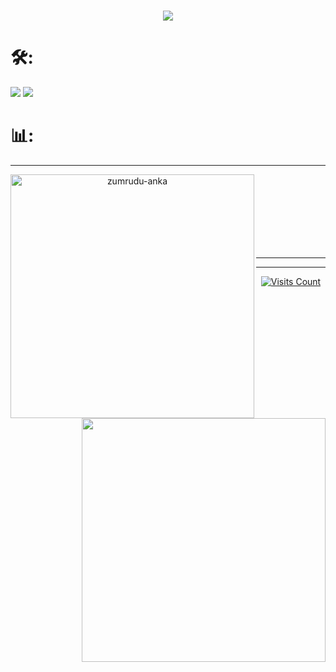 
<h1 align="center">
  <a href="https://git.io/typing-svg">
    <img src="https://readme-typing-svg.herokuapp.com/?lines=Hello,+There!+👋;This+is+Usman+....;Nice+to+meet+you!&center=true&size=30">
  </a>
</h1>

# 🛠️:
<a href="https://dotnet.microsoft.com/" title="dotNet"><img src="https://github.com/hussainweb/hussainweb/blob/main/icons/dotnet.png" /></a>
<a href="http://csharp.net/" title="C#"><img src="https://github.com/hussainweb/hussainweb/blob/main/icons/csharp.png" /></a>

# 📊:

<hr>
<p align=center>
  <div align=center>
    <a href="https://github.com/denvercoder1/github-readme-streak-stats" title="Go to Source">
      <img align="left" width=390 src="https://github-readme-streak-stats.herokuapp.com/?user=UsmanHashimov&theme=react&border=61dafb&hide_border=true" alt="zumrudu-anka" />
    </a>
    <a href="https://github.com/anuraghazra/github-readme-stats" title="Go to Source">
      <img align="right" width=390 src="https://github-readme-stats.vercel.app/api?username=UsmanHashimov&show_icons=true&theme=react&border_color=61dafb&hide_border=true" />
    </a>
  </div>
  <br><br><br>  <br><br><br>
  <br>
</p>

<hr>



---
<p align="center">
  <a href="https://visitcount.itsvg.in">
    <img src="https://visitcount.itsvg.in/api?id=UsmanHashimov&icon=2&color=12" alt="Visits Count">
  </a>
</p>


<!-- Proudly created with GPRM ( https://gprm.itsvg.in ) -->


